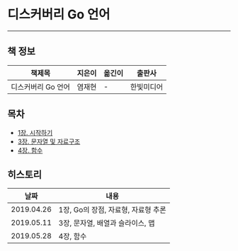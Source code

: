 # 디스커버리 Go 언어
---
## 책 정보
|책제목|지은이|옮긴이|출판사|
|----|-----|-----|-----|
|디스커버리 Go 언어|염재현| - |한빛미디어|

## 목차
- [1장. 시작하기](https://github.com/ThreeSnakes/TIL/blob/master/Book/%EB%94%94%EC%8A%A4%EC%BB%A4%EB%B2%84%EB%A6%AC%20Go%20%EC%96%B8%EC%96%B4/Chapter-1.md)
- [3장. 문자열 및 자료구조](https://github.com/ThreeSnakes/TIL/blob/master/Book/%EB%94%94%EC%8A%A4%EC%BB%A4%EB%B2%84%EB%A6%AC%20Go%20%EC%96%B8%EC%96%B4/Chapter-3.md)
- [4장. 함수](https://github.com/ThreeSnakes/TIL/blob/master/Book/%EB%94%94%EC%8A%A4%EC%BB%A4%EB%B2%84%EB%A6%AC%20Go%20%EC%96%B8%EC%96%B4/Chapter-4.md)
## 히스토리

|날짜|내용|
|---|---|
|2019.04.26|1장, Go의 장점, 자료형, 자료형 추론|
|2019.05.11|3장, 문자열, 배열과 슬라이스, 맵|
|2019.05.28|4장, 함수|